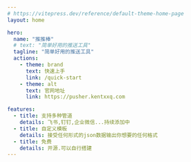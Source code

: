 ```yaml
---
# https://vitepress.dev/reference/default-theme-home-page
layout: home

hero:
  name: "推推棒"
  # text: "简单好用的推送工具"
  tagline: "简单好用的推送工具"
  actions:
    - theme: brand
      text: 快速上手
      link: /quick-start
    - theme: alt
      text: 官网地址
      link: https://pusher.kentxxq.com

features:
  - title: 支持多种管道
    details: 飞书,钉钉,企业微信...持续添加中
  - title: 自定义模板
    details: 接受任何形式的json数据输出你想要的任何格式
  - title: 免费
    details: 开源.可以自行搭建
---
```

